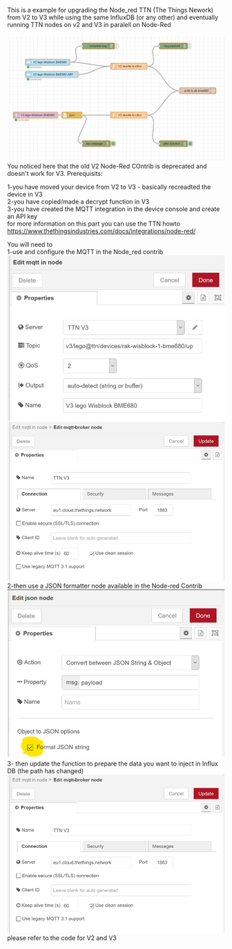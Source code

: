 This is a example for upgrading the Node_red TTN (The Things Nework) from V2 to V3 while using the same InfluxDB (or any other) and eventually running TTN nodes on v2 and V3 in paralell on Node-Red
<br><br>
 <img src="images/Node-Red_v2_v3_ttn.png" alt="Upgrade TTN nodes from V2 to V3 on Node-Red"> 
 <br>
 You noticed here that the old V2 Node-Red COntrib is deprecated and doesn't work for V3.
 Prerequisits:<p>
1-you have moved your device from V2 to V3 - basically recreadted the device in V3<br>
2-you have copied/made a decrypt function in V3<br>
3-you have created the MQTT integration in the device console and create an API key <br>
 for more information on this part you can use the TTN howto https://www.thethingsindustries.com/docs/integrations/node-red/
 </p>
 <p>
 You will need to<br>1-use and configure the MQTT in the Node_red contrib<br>
  <img src="images/create_mqtt_broker_ttn_v3_up.png" alt="Configure the TTN MQTT Broker"><br>
  <img src="images/create_mqtt_broker_api_keys.png" alt="Configure the API Keys for you Device"><br>
  2-then use a JSON formatter node available in the Node-red Contrib<br>
   <img src="images/Json_node.png" alt="Parse MQTT into JSON"><br>
 3- then update the function to prepare the data you want to inject in Influx DB (the path has changed)<br>
  <img src="images/create_mqtt_broker_api_keys.png" alt="Configure the API Keys for you Device"><br>
 please refer to the code for V2 and V3</p>
